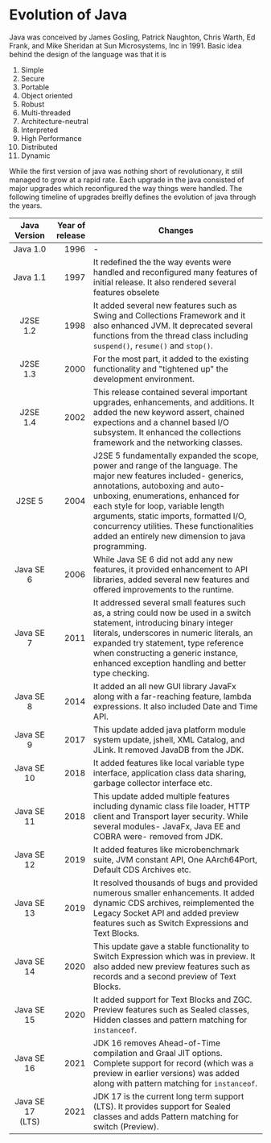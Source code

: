 # Evolution of Java

Java was conceived by James Gosling, Patrick Naughton, Chris Warth, Ed Frank, and Mike Sheridan at Sun Microsystems, Inc in 1991. Basic idea behind the design of the language was that it is
1. Simple
2. Secure
3. Portable
4. Object oriented
5. Robust
6. Multi-threaded
7. Architecture-neutral
8. Interpreted
9. High Performance 
10. Distributed
11. Dynamic

While the first version of java was nothing short of revolutionary, it still managed to grow at a rapid rate. Each upgrade in the java consisted of major upgrades which reconfigured the way things were handled. The following timeline of upgrades breifly defines the evolution of java through the years.

| Java Version | Year of release | Changes |
|:------------:|----------------:|---------|
| Java 1.0     |            1996 |    -    |
| Java 1.1     |            1997 | It redefined the the way events were handled and reconfigured many features of initial release. It also rendered several features obselete|
| J2SE 1.2     | 1998| It added several new features such as Swing and Collections Framework and it also enhanced JVM. It deprecated several functions from the thread class including ```suspend()```, ```resume()``` and ```stop()```.|
| J2SE 1.3     | 2000 | For the most part, it added to the existing functionality and "tightened up" the development environment.|
| J2SE 1.4     | 2002 | This release contained several important upgrades, enhancements, and additions. It added the new keyword assert, chained expections and a channel based I/O subsystem. It enhanced the collections framework and the networking classes.|
| J2SE 5       | 2004 | J2SE 5 fundamentally expanded the scope, power and range of the language. The major new features included- generics, annotations, autoboxing and auto-unboxing, enumerations, enhanced for each style for loop, variable length arguments, static imports, formatted I/O, concurrency utilities. These functionalities added an entirely new dimension to java programming.|
| Java SE 6 | 2006 | While Java SE 6 did not add any new features, it provided enhancement to API libraries, added several new features and offered improvements to the runtime.|
| Java SE 7 | 2011 | It addressed several small features such as, a string could now be used in a switch statement, introducing binary integer literals, underscores in numeric literals, an expanded try statement, type reference when constructing a generic instance, enhanced exception handling  and better type checking.|
| Java SE 8 | 2014 | It added an all new GUI library JavaFx along with a far-reaching feature, lambda expressions. It also included Date and Time API.|
| Java SE 9 | 2017 | This update added java platform module system update, jshell, XML Catalog, and JLink. It removed JavaDB from the JDK.|
| Java SE 10 | 2018 | It added features like local variable type interface, application class data sharing, garbage collector interface etc.|
| Java SE 11 | 2018 | This update added multiple features including dynamic class file loader, HTTP client and Transport layer security. While several modules- JavaFx, Java EE and COBRA were- removed from JDK.|
| Java SE 12 | 2019 | It added features like microbenchmark suite, JVM constant API, One AArch64Port, Default CDS Archives etc.|
| Java SE 13 | 2019 | It resolved thousands of bugs and provided numerous smaller enhancements. It added dynamic CDS archives, reimplemented the Legacy Socket API and added preview features such as Switch Expressions and Text Blocks.|
| Java SE 14 | 2020 | This update gave a stable functionality to Switch Expression which was in preview. It also added new preview features such as records and a second preview of Text Blocks.|
| Java SE 15 | 2020 | It added support for Text Blocks and ZGC. Preview features such as Sealed classes, Hidden classes and pattern matching for ```instanceof```.  |
| Java SE 16 | 2021 | JDK 16 removes Ahead-of-Time compilation and Graal JIT options. Complete support for record (which was a preview in earlier versions) was added along with pattern matching for ```instanceof```. |
| Java SE 17 (LTS) | 2021 | JDK 17 is the current long term support (LTS). It provides support for Sealed classes and adds Pattern matching for switch (Preview).|


